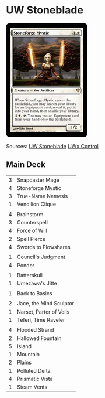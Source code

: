 # UW Stoneblade #

![Stoneforge Mystic](../../images/Stoneforge%20Mystic.jpg)

Sources:
[UW Stoneblade](https://www.mtggoldfish.com/deck/2116920#paper)
[UWx Control](https://www.mtggoldfish.com/deck/2492126#paper)

## Main Deck ##
|    |    |
|----|----|
|  3 | Snapcaster Mage
|  4 | Stoneforge Mystic
|  3 | True-Name Nemesis
|  1 | Vendilion Clique
|    |    |
|  4 | Brainstorm
|  3 | Counterspell
|  4 | Force of Will
|  2 | Spell Pierce
|  4 | Swords to Plowshares
|    |    |
|  1 | Council's Judgment
|  4 | Ponder
|    |    |
|  1 | Batterskull
|  1 | Umezawa's Jitte
|    |    |
|  1 | Back to Basics
|    |    |
|  2 | Jace, the Mind Sculptor
|  1 | Narset, Parter of Veils
|  1 | Teferi, Time Raveler
|    |    |
|  4 | Flooded Strand
|  2 | Hallowed Fountain
|  5 | Island
|  1 | Mountain
|  2 | Plains
|  1 | Polluted Delta
|  4 | Prismatic Vista
|  1 | Steam Vents

